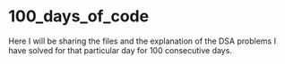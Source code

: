 # 100_days_of_code
Here I will be sharing the files and the explanation of the DSA problems I have solved for that particular day for 100 consecutive days.
